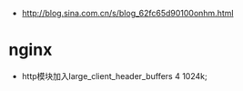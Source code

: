 +   http://blog.sina.com.cn/s/blog_62fc65d90100onhm.html

# nginx
+   http模块加入large_client_header_buffers 4 1024k;

